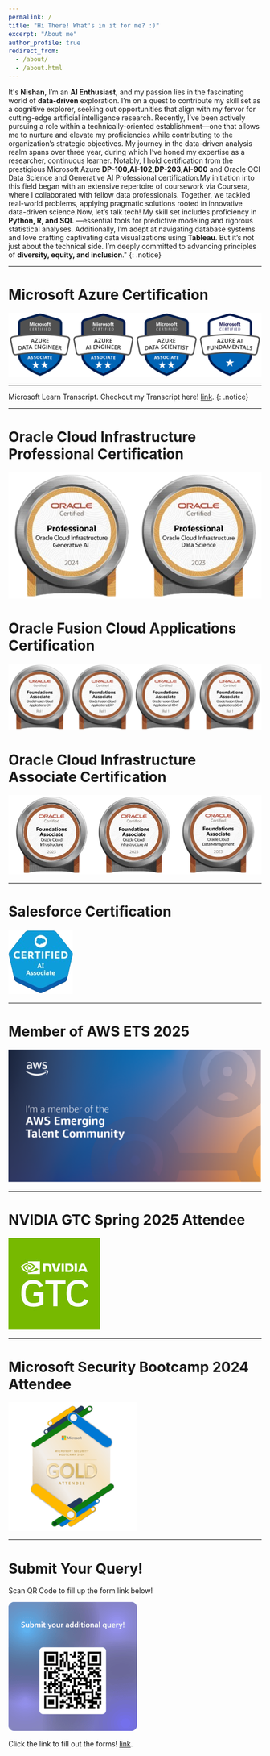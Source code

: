 ```yaml
---
permalink: /
title: "Hi There! What's in it for me? :)"
excerpt: "About me"
author_profile: true
redirect_from: 
  - /about/
  - /about.html
---
```

It's **Nishan**, I’m an **AI Enthusiast**, and my passion lies in the fascinating world of **data-driven** exploration. I’m on a quest to contribute my skill set as a cognitive explorer, seeking out opportunities that align with my fervor for cutting-edge artificial intelligence research. Recently, I’ve been actively pursuing a role within a technically-oriented establishment—one that allows me to nurture and elevate my proficiencies while contributing to the organization’s strategic objectives. My journey in the data-driven analysis realm spans over three year, during which I’ve honed my expertise as a researcher, continuous learner. Notably, I hold certification from the prestigious Microsoft Azure **DP-100,AI-102,DP-203,AI-900** and Oracle OCI Data Science and Generative AI Professional certification.My initiation into this field began with an extensive repertoire of coursework via Coursera, where I collaborated with fellow data professionals. Together, we tackled real-world problems, applying pragmatic solutions rooted in innovative data-driven science.Now, let’s talk tech! My skill set includes proficiency in **Python, R, and SQL** —essential tools for predictive modeling and rigorous statistical analyses. Additionally, I’m adept at navigating database systems and love crafting captivating data visualizations using **Tableau**. But it’s not just about the technical side. I’m deeply committed to advancing principles of **diversity, equity, and inclusion**."
{: .notice}

---
# Microsoft Azure Certification
![Certificate Image](/files/microsoft/microsoft_cert_merge.png)

---
Microsoft Learn Transcript. Checkout my Transcript here! [link](https://learn.microsoft.com/en-us/users/smgazzaliarafatnishan-4645/transcript/d5y6ghp168eyero "Microsoft Learn Transcript").
{: .notice}

---
# Oracle Cloud Infrastructure Professional  Certification 
![Certificate Image](/files/oracle/oci_professional_certification.png)

# Oracle Fusion Cloud Applications Certification 
![Certificate Image](/files/oracle/oracle_fusion_cloud_applications_associate_cert_hcm_erp_cx_scm.png)

# Oracle Cloud Infrastructure Associate Certification 
![Certificate Image](/files/oracle/oci_2023_foundation_associate_certifications.png)

---
# Salesforce Certification
![Certificate Image](/files/salesforce/Badge_SF-Certified_AI-Associate.png)

---
# Member of AWS ETS 2025
![Certificate Image](/files/aws/aws_ets_membership.png)

---
# NVIDIA GTC Spring 2025 Attendee 
![Certificate Image](/files/nvidia/nvidia_gtc_attendee.jpg)

---
# Microsoft Security Bootcamp 2024 Attendee
![Certificate Image](/files/microsoft/microsoft_security_bootcamp_2024_attendee.png)

---
# Submit Your Query!
Scan QR Code to fill up the form link below!

![MicrosoftFormsQR](/files/qr/qr.png)

Click the link to fill out the forms!
[link](https://forms.office.com/r/1S5HQET81s "Fillout Microsoft Forms!").





